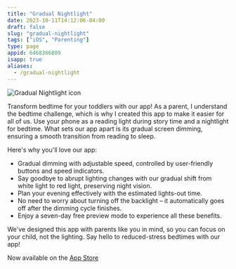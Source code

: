 ```yaml
---
title: "Gradual Nightlight"
date: 2023-10-11T14:12:06-04:00
draft: false
slug: "gradual-nightlight"
tags: ["iOS", "Parenting"]
type: page
appid: 6468366809
isapp: true
aliases:
  - /gradual-nightlight
---
```


![Gradual Nightlight icon](/images/gradual-nightlight-icon.jpg)

Transform bedtime for your toddlers with our app! As a parent, I understand the bedtime challenge, which is why I created this app to make it easier for all of us. Use your phone as a reading light during story time and a nightlight for bedtime. What sets our app apart is its gradual screen dimming, ensuring a smooth transition from reading to sleep.

Here's why you'll love our app:

- Gradual dimming with adjustable speed, controlled by user-friendly buttons and speed indicators.
- Say goodbye to abrupt lighting changes with our gradual shift from white light to red light, preserving night vision.
- Plan your evening effectively with the estimated lights-out time.
- No need to worry about turning off the backlight – it automatically goes off after the dimming cycle finishes.
- Enjoy a seven-day free preview mode to experience all these benefits.

We've designed this app with parents like you in mind, so you can focus on your child, not the lighting. Say hello to reduced-stress bedtimes with our app!

Now available on the [App Store](https://apps.apple.com/us/app/gradual-nightlight/id6468366809)
